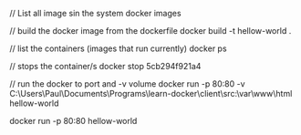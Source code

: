 // List all image sin the system
docker images

// build the docker image from the dockerfile
docker build -t  hellow-world .

// list the containers (images that run currently)
docker ps

// stops the container/s 
docker stop 5cb294f921a4


// run the docker  to port and -v volume 
docker run -p 80:80 -v C:\Users\Paul\Documents\Programs\learn-docker\client\src\:\var\www\html  hellow-world


docker run -p 80:80 hellow-world